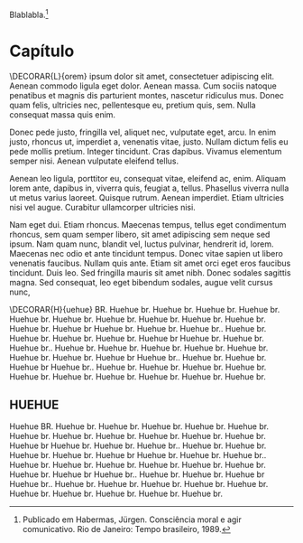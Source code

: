 Blablabla.[^1]

[^1]: Publicado em Habermas, Jürgen. Consciência moral e agir comunicativo. Rio de Janeiro: Tempo brasileiro, 1989.

# Capítulo

\DECORAR{L}{orem} ipsum dolor sit amet, consectetuer adipiscing elit. Aenean commodo ligula eget dolor. Aenean massa. Cum sociis natoque penatibus et magnis dis parturient montes, nascetur ridiculus mus. Donec quam felis, ultricies nec, pellentesque eu, pretium quis, sem. Nulla consequat massa quis enim.

Donec pede justo, fringilla vel, aliquet nec, vulputate eget, arcu. In enim justo, rhoncus ut, imperdiet a, venenatis vitae, justo. Nullam dictum felis eu pede mollis pretium. Integer tincidunt. Cras dapibus. Vivamus elementum semper nisi. Aenean vulputate eleifend tellus.

Aenean leo ligula, porttitor eu, consequat vitae, eleifend ac, enim. Aliquam lorem ante, dapibus in, viverra quis, feugiat a, tellus. Phasellus viverra nulla ut metus varius laoreet. Quisque rutrum. Aenean imperdiet. Etiam ultricies nisi vel augue. Curabitur ullamcorper ultricies nisi.

Nam eget dui. Etiam rhoncus. Maecenas tempus, tellus eget condimentum rhoncus, sem quam semper libero, sit amet adipiscing sem neque sed ipsum. Nam quam nunc, blandit vel, luctus pulvinar, hendrerit id, lorem. Maecenas nec odio et ante tincidunt tempus. Donec vitae sapien ut libero venenatis faucibus. Nullam quis ante. Etiam sit amet orci eget eros faucibus tincidunt. Duis leo. Sed fringilla mauris sit amet nibh. Donec sodales sagittis magna. Sed consequat, leo eget bibendum sodales, augue velit cursus nunc,

\DECORAR{H}{uehue} BR. Huehue br. Huehue br. Huehue br. Huehue br. Huehue br. Huehue br. Huehue br. Huehue br. Huehue br. Huehue br. Huehue br. Huehue br Huehue br. Huehue br. Huehue br.. Huehue br. Huehue br. Huehue br. Huehue br. Huehue br Huehue br. Huehue br. Huehue br.. Huehue br. Huehue br. Huehue br. Huehue br. Huehue br. Huehue br. Huehue br. Huehue br Huehue br.. Huehue br. Huehue br. Huehue br Huehue br.. Huehue br. Huehue br. Huehue br. Huehue br. Huehue br. Huehue br. Huehue br. Huehue br. Huehue br. Huehue br.


## HUEHUE

Huehue BR. Huehue br. Huehue br. Huehue br. Huehue br. Huehue br. Huehue br. Huehue br. Huehue br. Huehue br. Huehue br. Huehue br. Huehue br Huehue br. Huehue br. Huehue br.. Huehue br. Huehue br. Huehue br. Huehue br. Huehue br Huehue br. Huehue br. Huehue br.. Huehue br. Huehue br. Huehue br. Huehue br. Huehue br. Huehue br. Huehue br. Huehue br Huehue br.. Huehue br. Huehue br. Huehue br Huehue br.. Huehue br. Huehue br. Huehue br. Huehue br. Huehue br. Huehue br. Huehue br. Huehue br. Huehue br. Huehue br.
